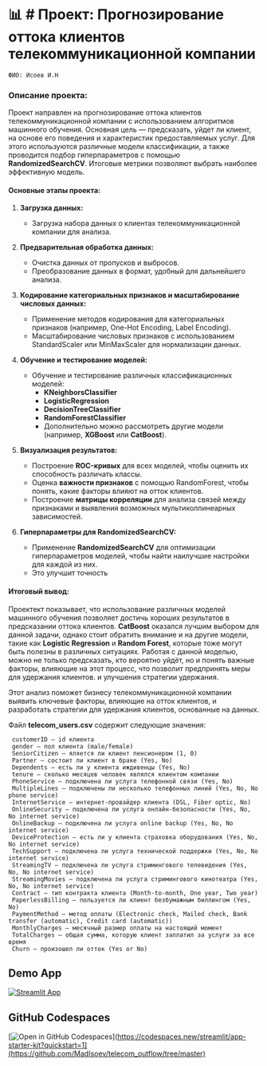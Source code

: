 # 📊 # Проект: Прогнозирование оттока клиентов телекоммуникационной компании
```
ФИО: Исоев И.Н
```

### **Описание проекта:**  
Проект направлен на прогнозирование оттока клиентов телекоммуникационной компании с использованием алгоритмов машинного обучения. Основная цель — предсказать, уйдет ли клиент, на основе его поведения и характеристик предоставляемых услуг. Для этого используются различные модели классификации, а также проводится подбор гиперпараметров с помощью **RandomizedSearchCV**. Итоговые метрики позволяют выбрать наиболее эффективную модель.


#### Основные этапы проекта:

1. **Загрузка данных:**
   - Загрузка набора данных о клиентах телекоммуникационной компании для анализа.

2. **Предварительная обработка данных:**
   - Очистка данных от пропусков и выбросов.
   - Преобразование данных в формат, удобный для дальнейшего анализа.

3. **Кодирование категориальных признаков и масштабирование числовых данных:**
   - Применение методов кодирования для категориальных признаков (например, One-Hot Encoding, Label Encoding).
   - Масштабирование числовых признаков с использованием StandardScaler или MinMaxScaler для нормализации данных.

4. **Обучение и тестирование моделей:**
   - Обучение и тестирование различных классификационных моделей:
     - **KNeighborsClassifier**
     - **LogisticRegression**
     - **DecisionTreeClassifier**
     - **RandomForestClassifier**
     - Дополнительно можно рассмотреть другие модели (например, **XGBoost** или **CatBoost**).

5. **Визуализация результатов:**
   - Построение **ROC-кривых** для всех моделей, чтобы оценить их способность различать классы.
   - Оценка **важности признаков** с помощью RandomForest, чтобы понять, какие факторы влияют на отток клиентов.
   - Построение **матрицы корреляции** для анализа связей между признаками и выявления возможных мультиколлинеарных зависимостей.

6. **Гиперпараметры для RandomizedSearchCV:**
   - Применение **RandomizedSearchCV** для оптимизации гиперпараметров моделей, чтобы найти наилучшие настройки для каждой из них.
   - Это улучшит точность 
#### Итоговый вывод:
Проектект показывает, что использование различных моделей машинного обучения позволяет достичь хороших результатов в предсказании оттока клиентов. **CatBoost** оказался лучшим выбором для данной задачи, однако стоит обратить внимание и на другие модели, такие как **Logistic Regression** и **Random Forest**, которые тоже могут быть полезны в различных ситуациях. Работая с данной моделью, можно не только предсказать, кто вероятно уйдёт, но и понять важные факторы, влияющие на этот процесс, что позволит предпринять меры для удержания клиентов.
и улучшения стратегии удержания.

Этот анализ поможет бизнесу телекоммуникационной компании выявить ключевые факторы, влияющие на отток клиентов, и разработать стратегии для удержания клиентов, основанные на данных.

Файл **telecom_users.csv** содержит следующие значения:

     customerID – id клиента
     gender – пол клиента (male/female)
     SeniorCitizen – яляется ли клиент пенсионером (1, 0)
     Partner – состоит ли клиент в браке (Yes, No)
     Dependents – есть ли у клиента иждивенцы (Yes, No)
     tenure – сколько месяцев человек являлся клиентом компании
     PhoneService – подключена ли услуга телефонной связи (Yes, No)
     MultipleLines – подключены ли несколько телефонных линий (Yes, No, No phone service)
     InternetService – интернет-провайдер клиента (DSL, Fiber optic, No)
     OnlineSecurity – подключена ли услуга онлайн-безопасности (Yes, No, No internet service)
     OnlineBackup – подключена ли услуга online backup (Yes, No, No internet service)
     DeviceProtection – есть ли у клиента страховка оборудования (Yes, No, No internet service)
     TechSupport – подключена ли услуга технической поддержки (Yes, No, No internet service)
     StreamingTV – подключена ли услуга стримингового телевидения (Yes, No, No internet service)
     StreamingMovies – подключена ли услуга стримингового кинотеатра (Yes, No, No internet service)
     Contract – тип контракта клиента (Month-to-month, One year, Two year)
     PaperlessBilling – пользуется ли клиент безбумажным биллингом (Yes, No)
     PaymentMethod – метод оплаты (Electronic check, Mailed check, Bank transfer (automatic), Credit card (automatic))
     MonthlyCharges – месячный размер оплаты на настоящий момент
     TotalCharges – общая сумма, которую клиент заплатил за услуги за все время
     Churn – произошел ли отток (Yes or No)

## Demo App

[![Streamlit App](https://static.streamlit.io/badges/streamlit_badge_black_white.svg)]([https://app-starter-kit.streamlit.app/](https://telecomoutflow-4ct34xhaf4tk7tenc6hfxk.streamlit.app/))

## GitHub Codespaces

[![Open in GitHub Codespaces]([https://github.com/codespaces/badge.svg)](https://codespaces.new/streamlit/app-starter-kit?quickstart=1](https://github.com/MadIsoev/telecom_outflow/tree/master)



